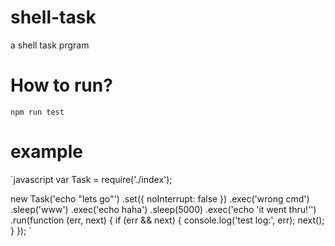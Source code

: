 # shell-task
a shell task prgram

# How to run?
`
npm run test
`

# example
`javascript
var Task = require('./index');

new Task('echo "lets go"')
    .set({
        noInterrupt: false
    })
    .exec('wrong cmd')
    .sleep('www')
    .exec('echo haha')
    .sleep(5000)
    .exec('echo \'it went thru!\'')
    .run(function (err, next) {
        if (err && next) {
            console.log('test log:', err);
            next();
        }
    });
`
